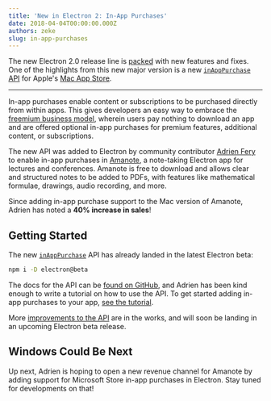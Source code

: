```yaml
---
title: 'New in Electron 2: In-App Purchases'
date: 2018-04-04T00:00:00.000Z
authors: zeke
slug: in-app-purchases
---
```


The new Electron 2.0 release line is [packed](https://github.com/electron/electron/releases/tag/v2.0.0-beta.1) with new features and fixes. One of the highlights from this new major version is a new
[`inAppPurchase` API](https://github.com/electron/electron/blob/master/docs/api/in-app-purchase.md)
for Apple's [Mac App Store](https://support.apple.com/en-us/HT202023).

---

In-app purchases enable content or subscriptions to be purchased directly
from within apps. This gives developers an easy way to embrace the
[freemium business model](https://developer.apple.com/app-store/freemium-business-model/),
wherein users pay nothing to download an app and are offered optional
in-app purchases for premium features, additional content, or subscriptions.

The new API was added to Electron by community contributor
[Adrien Fery](https://github.com/AdrienFery) to enable in-app purchases in
[Amanote](https://amanote.com/), a note-taking Electron app for lectures and
conferences. Amanote is free to download and allows clear and structured notes
to be added to PDFs, with features like mathematical formulae, drawings, audio
recording, and more.

Since adding in-app purchase support to the Mac version of Amanote, Adrien
has noted a **40% increase in sales**!

## Getting Started

The new [`inAppPurchase`](https://github.com/electron/electron/blob/master/docs/api/in-app-purchase.md) API has already landed in the latest Electron beta:

```sh
npm i -D electron@beta
```

The docs for the API can be [found on GitHub](https://github.com/electron/electron/blob/master/docs/api/in-app-purchase.md),
and Adrien has been kind enough to write a tutorial on how to use the API. To
get started adding in-app purchases to your app, [see the tutorial](https://github.com/AdrienFery/electron/blob/a69bbe882aed1a5aee2b7910afe09900275b2bf6/docs/tutorial/in-app-purchases.md).

More [improvements to the API](https://github.com/electron/electron/pull/12464)
are in the works, and will soon be landing in an upcoming Electron beta release.

## Windows Could Be Next

Up next, Adrien is hoping to open a new revenue channel for Amanote by adding
support for Microsoft Store in-app purchases in Electron. Stay tuned for
developments on that!
